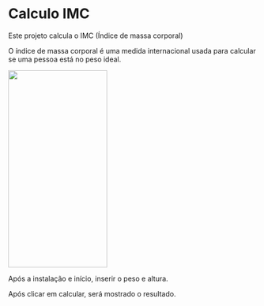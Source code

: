 # Calculo IMC
Este projeto calcula o IMC (Índice de massa corporal)

O índice de massa corporal é uma medida internacional usada para calcular se uma pessoa está no peso ideal.


<img src="https://github.com/oliveirascof/AppIMC/blob/master/app/screenshots/tela_principal.jpg?raw=true" width="200" height="400" style="max-width: 100%;">

Após a instalação e início, inserir o peso e altura.
<p>Após clicar em calcular, será mostrado o resultado.</p>


